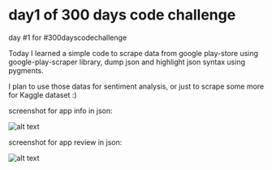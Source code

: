 # day1 of 300 days code challenge

day #1 for #300dayscodechallenge


Today I learned a simple code to scrape data from google play-store using google-play-scraper library, dump json and highlight json syntax using pygments. 

I plan to use those datas for sentiment analysis, or just to scrape some more for Kaggle dataset :)


screenshot for app info in json:

![alt text](https://github.com/raissadvy/day1_300days_codechallenge/blob/main/Screen%20Shot%202021-01-01%20at%2010.00.26.png)


screenshot for app review in json:

![alt text](https://github.com/raissadvy/day1_300days_codechallenge/blob/main/Screen%20Shot%202021-01-01%20at%2010.00.15.png)

